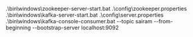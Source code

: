 .\bin\windows\zookeeper-server-start.bat .\config\zookeeper.properties <br />
.\bin\windows\kafka-server-start.bat .\config\server.properties <br />
.\bin\windows\kafka-console-consumer.bat --topic sairam --from-beginning --bootstrap-server localhost:9092
